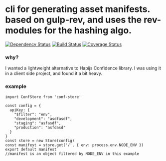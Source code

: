 # cli for generating asset manifests. based on gulp-rev, and uses the rev- modules for the hashing algo.

[![Dependency Status](https://david-dm.org/kellyrmilligan/conf-store.svg)](https://david-dm.org/kellyrmilligan/conf-store)
[![Build Status](https://travis-ci.org/kellyrmilligan/conf-store.svg?branch=master)](https://travis-ci.org/kellyrmilligan/conf-store)
[![Coverage Status](https://coveralls.io/repos/github/kellyrmilligan/conf-store/badge.svg?branch=master)](https://coveralls.io/github/kellyrmilligan/conf-store?branch=master)

### why?
I wanted a lightweight alternative to Hapijs Confidence library. I was using it in a client side project, and found it a bit heavy.

### example
```
import ConfStore from 'conf-store'

const config = {
  apiKey: {
    "$filter": "env",
    "development": "asdfasdf",
    "staging": "asfasdf",
    "production": "asfdasd"
  }
}
const store = new Store(config)
const manifest = store.get('/', { env: process.env.NODE_ENV })
export default manifest
//manifest is an object filtered by NODE_ENV in this example
```
